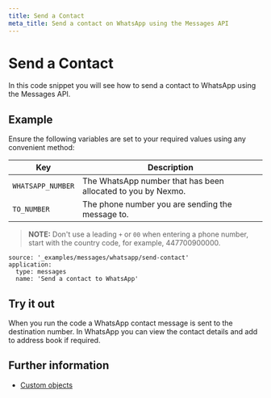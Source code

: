 ```yaml
---
title: Send a Contact
meta_title: Send a contact on WhatsApp using the Messages API
---
```


# Send a Contact

In this code snippet you will see how to send a contact to WhatsApp using the Messages API.

## Example

Ensure the following variables are set to your required values using any convenient method:

Key | Description
-- | --
`WHATSAPP_NUMBER` | The WhatsApp number that has been allocated to you by Nexmo.
`TO_NUMBER` | The phone number you are sending the message to.

> **NOTE:** Don't use a leading `+` or `00` when entering a phone number, start with the country code, for example, 447700900000.

```code_snippets
source: '_examples/messages/whatsapp/send-contact'
application:
  type: messages
  name: 'Send a contact to WhatsApp'
```

## Try it out

When you run the code a WhatsApp contact message is sent to the destination number. In WhatsApp you can view the contact details and add to address book if required.

## Further information

* [Custom objects](/messages/concepts/custom-objects)
